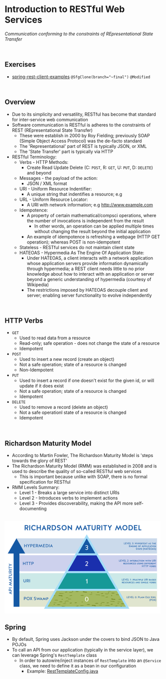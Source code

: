 # Introduction to RESTful Web Services
*Communication conforming to the constraints of REpresentational State Transfer*

<br>

## Exercises
* [spring-rest-client-examples](./exercises/spring-rest-client-examples) `@SfgClone(branch="~final")` `@Modified`

<br>

## Overview
* Due to its simplicity and versatility, RESTful has become that standard for inter-service web communication
* Software communication is RESTful is adheres to the constraints of REST (REpresentational State Transfer)
    * These were establish in 2000 by Roy Fielding; previously SOAP (Simple Object Access Protocol) was the de-facto standard
    * The 'Representational' part of REST is typically JSON, or XML
    * The 'State Transfer' part is typically via HTTP
* RESTful Terminology:
    * Verbs - HTTP Methods:
        * Create Read Update Delete (C: `POST`, R: `GET`, U: `PUT`, D: `DELETE`) and beyond
    * Messages - the payload of the action:
        * JSON / XML format
    * URI - Uniform Resource Indentifier:
        * A unique string that indentifies a resource; e.g 
    * URL - Uniform Resource Locator:
        * A URI with network information; e.g http://www.example.com
    * Idempotence:
        * A property of certain mathematical/compsci operations, where the number of invocations is independent from the result
            * In other words, an operation can be applied multiple times without changing the result beyond the initial application
        * An example of idempotence is refreshing a webpage (HTTP GET operation); whereas POST is non-idempotent
    * Stateless - RESTful services do not maintain client state
    * HATEOAS - Hypermedia As The Engine Of Application State:
        * Under HATEOAS, a client interacts with a network application whose application servers provide information dynamically through hypermedia; a REST client needs little to no prior knowledge about how to interact with an application or server beyond a generic understanding of hypermedia (courtesy of Wikipedia)
        * The restrictions imposed by HATEOAS decouple client and server; enabling server functionality to evolve independently

<br>

## HTTP Verbs
* `GET`
    * Used to read data from a resource
    * Read-only; safe operation - does not change the state of a resource
    * Idempotent
* `POST`
    * Used to insert a new record (create an object)
    * Not a safe operation; state of a resource is changed
    * Non-Idempotent
* `PUT`
    * Used to insert a record if one doesn't exist for the given id, or will update if it does exist
    * Not a safe operation; state of a resource is changed
    * Idempotent
* `DELETE`
    * Used to remove a record (delete an object)
    * Not a safe operationl state of a resource is changed
    * Idempotent

<br>

## Richardson Maturity Model
* According to Martin Fowler, The Richardson Maturity Model is 'steps towards the glory of REST'
* The Richardson Maturity Model (RMM) was established in 2008 and is used to describe the quality of so-called RESTful web services
    * This is important because unlike with SOAP, there is no formal specification for RESTful
* RMM Levels Summary:
    * Level 1 - Breaks a large service into distinct URIs
    * Level 2 - Introduces verbs to implement actions
    * Level 3 - Provides discoverability, making the API more self-documenting

<br>

<img src="./res/rmm-levels.jpg" width="500">

<br>

## Spring
* By default, Spring uses Jackson under the covers to bind JSON to Java POJOs
* To call an API from our application (typically in the service layer), we can leverage Spring's `RestTemplate` class
    * In order to autowire/inject instances of `RestTemplate` into an `@Service` class, we need to define it as a bean in our configuration
        * Example: [RestTemplateConfig.java](./exercises/spring-rest-client-examples/src/main/java/guru/springframework/springrestclientexamples/config/RestTemplateConfig.java)